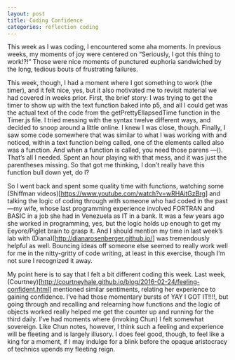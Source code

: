 ```yaml
---
layout: post
title: Coding Confidence
categories: reflection coding
---
```

This week as I was coding, I encountered some aha moments. In previous weeks, my moments of joy were centered on “Seriously, I got this thing to work!?!” Those were nice moments of punctured euphoria sandwiched by the long, tedious bouts of frustrating failures.

This week, though, I had a moment where I got something to work (the timer), and it felt nice, yes, but it also motivated me to revisit material we had covered in weeks prior. First, the brief story: I was trying to get the timer to show up with the text function baked into p5, and all I could get was the actual text of the code from the getPrettyEllapsedTime function in the Timer.js file. I tried messing with the syntax twelve different ways, and decided to snoop around a little online. I knew I was close, though. Finally, I saw some code somewhere that was similar to what I was working with and noticed, within a text function being called, one of the elements called also was a function. And when a function is called, you need those parens —(). That’s all I needed. Spent an hour playing with that mess, and it was just the parentheses missing. So that got me thinking, I don’t really have this function bull down yet, do I?

So I went back and spent some quality time with functions, watching some (Shiffman videos)[https://www.youtube.com/watch?v=wRHAitGzBrg] and talking the logic of coding through with someone who had coded in the past—my wife, whose last programming experience involved FORTRAN and BASIC in a job she had in Venezuela as IT in a bank. It was a few years ago she worked in programming, yes, but the logic holds up enough to get my Eeyore/Piglet brain to grasp it. And I should mention my time in last week’s lab with (Diana)[http://dianarosenberger.github.io/] was tremendously helpful as well. Bouncing ideas off someone else seemed to really work well for me in the nitty-gritty of code writing, at least in this exercise, though I’m not sure I recognized it away.

My point here is to say that I felt a bit different coding this week. Last week, (Courtney)[http://courtneyhale.github.io/blog/2016-02-24/feeling-confident.html] mentioned similar sentiments, relating her experience to gaining confidence. I’ve had those momentary bursts of YAY I GOT IT!!!!, but going through and recalling and relearning how functions and the logic of objects worked really helped me get the counter up and running for the third daily. I’ve had moments where (invoking Chun) I felt somewhat sovereign. Like Chun notes, however, I think such a feeling and experience will be fleeting and  is largely illusory. I does feel good, though, to feel like a king for a moment, if I may indulge for a blink before the opaque aristocracy of technics upends my fleeting reign.
